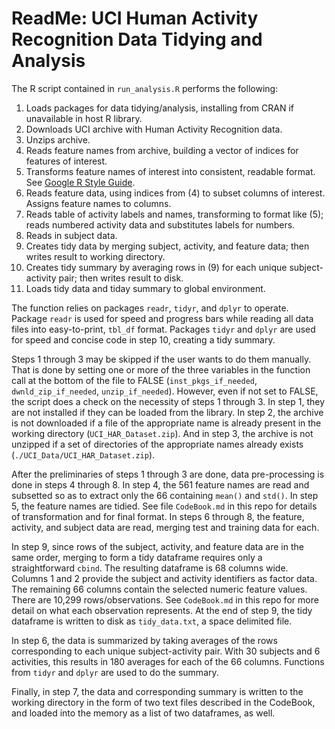 # ReadMe: UCI Human Activity Recognition Data Tidying and Analysis
The R script contained in `run_analysis.R` performs the following:
 1.  Loads packages for data tidying/analysis, installing from CRAN if unavailable in host R library.
 2.  Downloads UCI archive with Human Activity Recognition data.
 3.  Unzips archive.
 4.  Reads feature names from archive, building a vector of indices for features of interest. 
 5.  Transforms feature names of interest into consistent, readable format. See [Google R Style Guide](https://google.github.io/styleguide/Rguide.xml).
 6.  Reads feature data, using indices from (4) to subset columns of interest. Assigns feature names to columns.
 7.  Reads table of activity labels and names, transforming to format like (5); reads numbered activity data and substitutes labels for numbers.
 8.  Reads in subject data.
 9.  Creates tidy data by merging subject, activity, and feature data; then writes result to working directory.
 10. Creates tidy summary by averaging rows in (9) for each unique subject-activity pair; then writes result to disk.
 11. Loads tidy data and tiday summary to global environment.

The function relies on packages `readr`, `tidyr`, and `dplyr` to operate. Package `readr` is used for speed and progress bars while reading all data files into easy-to-print, `tbl_df` format. Packages `tidyr` and `dplyr` are used for speed and concise code in step 10, creating a tidy summary.

Steps 1 through 3 may be skipped if the user wants to do them manually.  That is done by setting one or more of the three variables in the function call at the bottom of the file to FALSE (`inst_pkgs_if_needed`, `dwnld_zip_if_needed`, `unzip_if_needed`).  However, even if not set to FALSE, the script does a check on the necessity of steps 1 through 3. In step 1, they are not installed if they can be loaded from the library. In step 2, the archive is not downloaded if a file of the appropriate name is already present in the working directory (`UCI_HAR_Dataset.zip`).  And in step 3, the archive is not unzipped if a set of directories of the appropriate names already exists (`./UCI_Data/UCI_HAR_Dataset.zip`).

After the preliminaries of steps 1 through 3 are done, data pre-processing is done in steps 4 through 8.  In step 4, the 561 feature names are read and subsetted so as to extract only the 66 containing `mean()` and `std()`. In step 5, the feature names are tidied.  See file `CodeBook.md` in this repo for details of transformation and for final format. In steps 6 through 8, the feature, activity, and subject data are read, merging test and training data for each.

In step 9, since rows of the subject, activity, and feature data are in the same order, merging to form a tidy dataframe requires only a straightforward `cbind`. The resulting dataframe is 68 columns wide. Columns 1 and 2 provide the subject and activity identifiers as factor data.  The remaining 66 columns contain the selected numeric feature values.  There are 10,299 rows/observations.  See `CodeBook.md` in this repo for more detail on what each observation represents. At the end of step 9, the tidy dataframe is written to disk as `tidy_data.txt`, a space delimited file.

In step 6, the data is summarized by taking averages of the rows corresponding to each unique subject-activity pair.  With 30 subjects and 6 activities, this results in 180 averages for each of the 66 columns.  Functions from `tidyr` and `dplyr` are used to do the summary.

Finally, in step 7, the data and corresponding summary is written to the working directory in the form of two text files described in the CodeBook, and loaded into the memory as a list of two dataframes, as well.
 
